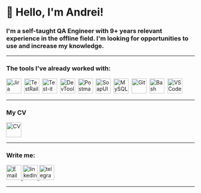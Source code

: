 # 👋 Hello, I'm Andrei!

### I'm a self-taught QA Engineer with 9+ years relevant experience in the offline field. I'm looking for opportunities to use and increase my knowledge.

---

### The tools I've already worked with:

<div>
  <img src="https://cdn.jsdelivr.net/gh/devicons/devicon/icons/jira/jira-original.svg" title="Jira" alt="Jira" width="40" height="40"/>&nbsp
  <img src="https://codahosted.io/packs/21236/unversioned/assets/LOGO/ba1091c59bab89cd2fd0f289622731fe16113d7b00905abe64759c313a4b73b76c1b0426076ed76cb74752234c734131df46992d5b8b48fc13e264240e4f7119f736cfeb64df36ded54b5cbf6198b9cadedf18dd0cac5c7dbcd16e6336c29363cd1292ba" title="TestRail" alt="TestRail" width="40" height="40"/>&nbsp
  <img src="https://docs.testit.software/images/testit_logo_icon.png" title="Test-it" alt="Test-it" width="40" height="40"/>&nbsp
  <img src="https://d33wubrfki0l68.cloudfront.net/38b5c953a4667366685d55db55d057c86db1fc54/a0fdc/static/acae6b24d940347661ca901ea07f47c1/chrome-dev-logo-icon.png" title="DevTools" alt="DevTools" width="40" height="40"/>&nbsp
  <img src="https://seeklogo.com/images/P/postman-logo-0087CA0D15-seeklogo.com.png" title="Postman" alt="Postman" width="40" height="40"/>&nbsp
  <img src="https://progsoft.net/images/soapui-icon-a027222ebf63de4d9828c12e18058d53eed27c8c.png" title="SoapUI" alt="SoapUI" width="40" height="40"/>&nbsp
  <img src="https://cdn.jsdelivr.net/gh/devicons/devicon/icons/mysql/mysql-original.svg" title="MySQL" alt="MySQL" width="40" height="40"/>&nbsp
  <img src="https://cdn.jsdelivr.net/gh/devicons/devicon/icons/git/git-original.svg" title="Git" alt="Git" width="40" height="40"/>&nbsp
  <img src="https://upload.wikimedia.org/wikipedia/commons/thumb/4/4b/Bash_Logo_Colored.svg/1024px-Bash_Logo_Colored.svg.png?20180723054350" title="Bash" alt="Bash" width="40" height="40"/>&nbsp
  <img src="https://cdn.jsdelivr.net/gh/devicons/devicon/icons/vscode/vscode-original.svg" title="VSCode" alt="VSCode" width="40" height="40"/>&nbsp
  
 ---


### My CV
<a href="https://drive.google.com/file/d/10GEm8K2nqXkfB8zsy418ssp2PZdenWjL/view?usp=drive_link" target="_blank">
      <img src="https://static.vecteezy.com/system/resources/previews/009/966/221/non_2x/cover-letter-icon-style-vector.jpg" width="40" height="40" alt="CV" />
    </a>

---

  ### Write me:

</div>
<div id="badges">
    <a href="mailto:andriejwasilew@gmail.com" target="_blank">
      <img src="https://static-00.iconduck.com/assets.00/gmail-icon-509x512-ikquhn8l.png" width="40" height="40" alt="Email" />
    <a href="https://www.linkedin.com/in/andriejwasilew/" target="_blank">
      <img src="https://cdn-icons-png.flaticon.com/512/2504/2504799.png" width="40" height="40" alt="linkedin" />
    </a>
    <a href="https://t.me/andriejwasilew" target="_blank">
      <img src="https://cdn-icons-png.flaticon.com/512/2111/2111646.png" width="40" height="40" alt="telegram" />
    </a>
  </div>

---



<!-- ### 💻 Пройденные курсы:

| Курсы                                                           | Дата              |
| ----------------------------------------------------------------| :---------------: |
| netology.ru/Старт в программировании                            | 02/2022 - 03/2022 |

--- -->



<!--- ![Visitor Badge](https://visitor-badge.laobi.icu/badge?page_id=testrusau) --->
